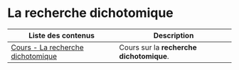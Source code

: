 # La recherche dichotomique

| Liste des contenus                           | Description                         |
| -------------------------------------------- | ----------------------------------- |
| [Cours - La recherche dichotomique](cours.md) | Cours sur la **recherche dichotomique**. |